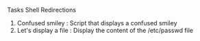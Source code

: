 Tasks Shell Redirections
1. Confused smiley : Script that displays a confused smiley
2. Let's display a file : Display the content of the /etc/passwd file
